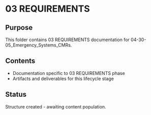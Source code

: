 # 03 REQUIREMENTS

## Purpose
This folder contains 03 REQUIREMENTS documentation for 04-30-05_Emergency_Systems_CMRs.

## Contents
- Documentation specific to 03 REQUIREMENTS phase
- Artifacts and deliverables for this lifecycle stage

## Status
Structure created - awaiting content population.
